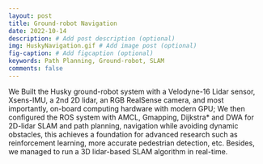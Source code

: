 ```yaml
---
layout: post
title: Ground-robot Navigation
date: 2022-10-14
description: # Add post description (optional)
img: HuskyNavigation.gif # Add image post (optional)
fig-caption: # Add figcaption (optional)
keywords: Path Planning, Ground-robot, SLAM
comments: false
---
```



We Built the Husky ground-robot system with a Velodyne-16 Lidar sensor, Xsens-IMU, a 2nd 2D lidar, an RGB RealSense camera, and most importantly, on-board computing hardware with modern GPU; We then configured the ROS system with AMCL, Gmapping, Dijkstra* and DWA for 2D-lidar SLAM and path planning, navigation while avoiding dynamic obstacles, this achieves a foundation for advanced research such as reinforcement learning, more accurate pedestrian detection, etc. Besides, we managed to run a 3D lidar-based SLAM algorithm in real-time. 
